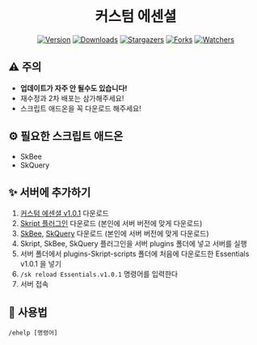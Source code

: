 <div align="center">

# 커스텀 에센셜
[![Version](https://img.shields.io/badge/Version-1.0.1-6047ff?&logo=Webpack&logoColor=ffffff&style=for-the-badge&style=flat-square)](https://github.com/grape82/Skript-Essentials/releases)
[![Downloads](https://img.shields.io/github/downloads/grape82/Skript-Essentials/total?label=Downloads&style=for-the-badge&style=flat-square)](https://github.com/grape82/Skript-Essentials/releases)
[![Stargazers](https://img.shields.io/github/stars/grape82/Skript-Essentials?label=stars&style=for-the-badge&style=flat-square)](https://github.com/grape82/Skript-Essentials/stargazers)
[![Forks](https://img.shields.io/github/forks/grape82/Skript-Essentials?label=forks&style=for-the-badge&style=flat-square)](https://github.com/grape82/Skript-Essentials/releases/forks)
[![Watchers](https://img.shields.io/github/watchers/PlazmaMC/Plazma?label=watchers&style=for-the-badge&style=flat-square)](https://github.com/grape82/Skript-Essentials/watchers)

</div>

## ⚠️ 주의
* **업데이트가 자주 안 될수도 있습니다!**
* 재수정과 2차 배포는 삼가해주세요!
* 스크립트 애드온을 꼭 다운로드 해주세요!

## ⚙️ 필요한 스크립트 애드온
* SkBee
* SkQuery

## ✨ 서버에 추가하기
1. [커스텀 에센셜 v1.0.1](https://github.com/grape82/Skript-Essentials/releases/download/v1.0.1/Essentials.v1.0.1.sk) 다운로드
2. [Skript 플러그인](https://skunity.com/downloads) 다운로드 (본인에 서버 버전에 맞게 다운로드)
3. [SkBee](https://github.com/ShaneBeee/SkBee/releases), [SkQuery](https://github.com/SkQuery/SkQuery/releases)  다운로드 (본인에 서버 버전에 맞게 다운로드)
4. Skript, SkBee, SkQuery 플러그인을 서버 plugins 폴더에 넣고 서버를 실행
5. 서버 폴더에서 plugins-Skript-scripts 폴더에 처음에 다운로드한 Essentials v1.0.1 을 넣기
6. `/sk reload Essentials.v1.0.1` 명령어를 입력한다
7. 서버 접속

## 💬 사용법
```
/ehelp [명령어]
```
